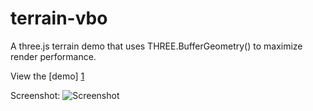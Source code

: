 terrain-vbo
===========

A three.js terrain demo that uses THREE.BufferGeometry() to maximize render performance.

View the [demo] [1]

Screenshot:
![Screenshot](https://raw.github.com/joates/terrain-vbo/master/img/terrain-vbo.jpg)

  [1]: http://joat.es/terrain-vbo.html     "View the demo"
